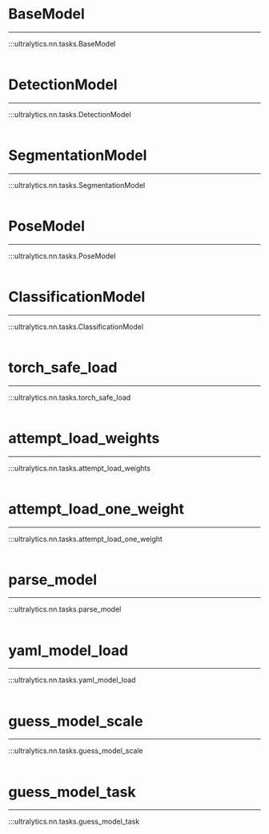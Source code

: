 # BaseModel
---
:::ultralytics.nn.tasks.BaseModel
<br><br>

# DetectionModel
---
:::ultralytics.nn.tasks.DetectionModel
<br><br>

# SegmentationModel
---
:::ultralytics.nn.tasks.SegmentationModel
<br><br>

# PoseModel
---
:::ultralytics.nn.tasks.PoseModel
<br><br>

# ClassificationModel
---
:::ultralytics.nn.tasks.ClassificationModel
<br><br>

# torch_safe_load
---
:::ultralytics.nn.tasks.torch_safe_load
<br><br>

# attempt_load_weights
---
:::ultralytics.nn.tasks.attempt_load_weights
<br><br>

# attempt_load_one_weight
---
:::ultralytics.nn.tasks.attempt_load_one_weight
<br><br>

# parse_model
---
:::ultralytics.nn.tasks.parse_model
<br><br>

# yaml_model_load
---
:::ultralytics.nn.tasks.yaml_model_load
<br><br>

# guess_model_scale
---
:::ultralytics.nn.tasks.guess_model_scale
<br><br>

# guess_model_task
---
:::ultralytics.nn.tasks.guess_model_task
<br><br>
